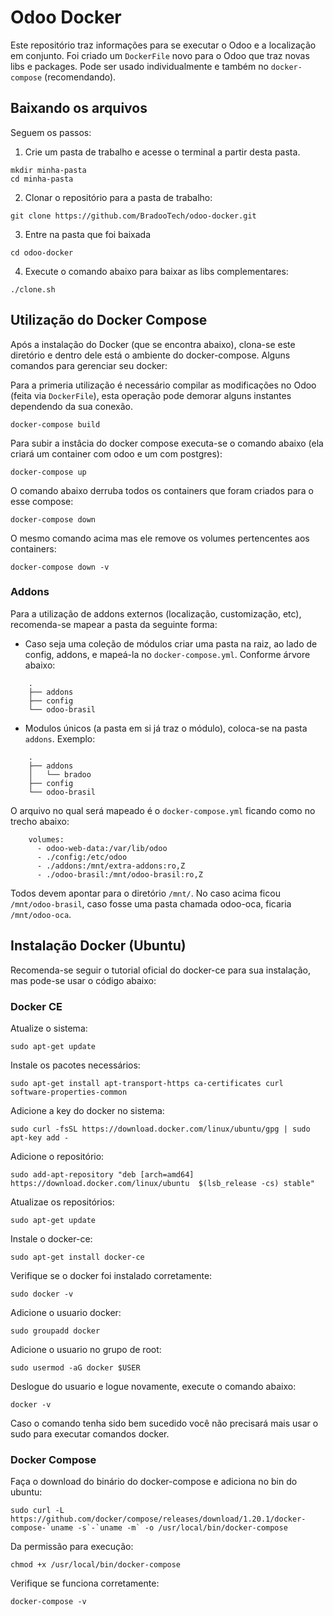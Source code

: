 # Odoo Docker

Este repositório traz informações para se executar o Odoo e a localização em conjunto. Foi criado um `DockerFile` novo para o Odoo que traz novas libs e packages. Pode ser usado individualmente e também no `docker-compose` (recomendando).

## Baixando os arquivos
Seguem os passos:
1. Crie um pasta de trabalho e acesse o terminal a partir desta pasta.
```
mkdir minha-pasta
cd minha-pasta
```

2. Clonar o repositório para a pasta de trabalho:
```
git clone https://github.com/BradooTech/odoo-docker.git
```
3. Entre na pasta que foi baixada
```
cd odoo-docker
```
4. Execute o comando abaixo para baixar as libs complementares:
```
./clone.sh
```

## Utilização do Docker Compose

Após a instalação do Docker (que se encontra abaixo), clona-se este diretório e dentro dele está o ambiente do docker-compose. Alguns comandos para gerenciar seu docker:

Para a primeria utilização é necessário compilar as modificações no Odoo (feita via `DockerFile`), esta operação pode demorar alguns instantes dependendo da sua conexão.

	docker-compose build

Para subir a instâcia do docker compose executa-se o comando abaixo (ela criará um container com odoo e um com postgres):

	docker-compose up

O comando abaixo derruba todos os containers que foram criados para o esse compose:

	docker-compose down

O mesmo comando acima mas ele remove os volumes pertencentes aos containers:

	docker-compose down -v


### Addons

Para a utilização de addons externos (localização, customização, etc), recomenda-se mapear a pasta da seguinte forma:

- Caso seja uma coleção de módulos criar uma pasta na raiz, ao lado de config, addons, e mapeá-la no `docker-compose.yml`. Conforme árvore abaixo:

```
	.
	├── addons
	├── config
	└── odoo-brasil
```
- Modulos únicos (a pasta em si já traz o módulo), coloca-se na pasta `addons`. Exemplo:

```
	.
	├── addons
	│   └── bradoo
	├── config
	└── odoo-brasil
```

O arquivo no qual será mapeado é o `docker-compose.yml` ficando como no trecho abaixo:

```
	volumes:
	  - odoo-web-data:/var/lib/odoo
	  - ./config:/etc/odoo
	  - ./addons:/mnt/extra-addons:ro,Z
	  - ./odoo-brasil:/mnt/odoo-brasil:ro,Z
```

Todos devem apontar para o diretório `/mnt/`. No caso acima ficou `/mnt/odoo-brasil`, caso fosse uma pasta chamada odoo-oca, ficaria `/mnt/odoo-oca`.



## Instalação Docker (Ubuntu)

Recomenda-se seguir o tutorial oficial do docker-ce para sua instalação, mas pode-se usar o código abaixo:

### Docker CE

Atualize o sistema:

	sudo apt-get update

Instale os pacotes necessários:

	sudo apt-get install apt-transport-https ca-certificates curl software-properties-common

Adicione a key do docker no sistema:

	sudo curl -fsSL https://download.docker.com/linux/ubuntu/gpg | sudo apt-key add -

Adicione o repositório:

	sudo add-apt-repository "deb [arch=amd64] https://download.docker.com/linux/ubuntu  $(lsb_release -cs) stable"

Atualizae os repositórios:

	sudo apt-get update

Instale o docker-ce:

	sudo apt-get install docker-ce

Verifique se o docker foi instalado corretamente:

	sudo docker -v

Adicione o usuario docker:

	sudo groupadd docker

Adicione o usuario no grupo de root:

    sudo usermod -aG docker $USER

Deslogue do usuario e logue novamente, execute o comando abaixo:

	docker -v

Caso o comando tenha sido bem sucedido você não precisará mais usar o sudo para executar comandos docker.



### Docker Compose

Faça o download do binário do docker-compose e adiciona no bin do ubuntu:

	sudo curl -L https://github.com/docker/compose/releases/download/1.20.1/docker-compose-`uname -s`-`uname -m` -o /usr/local/bin/docker-compose

Da permissão para execução:

	chmod +x /usr/local/bin/docker-compose

Verifique se funciona corretamente:

	docker-compose -v
